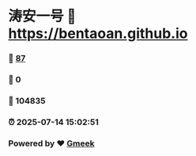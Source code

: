 # 涛安一号 :link: https://bentaoan.github.io 
### :page_facing_up: [87](https://bentaoan.github.io/tag.html) 
### :speech_balloon: 0 
### :hibiscus: 104835 
### :alarm_clock: 2025-07-14 15:02:51 
### Powered by :heart: [Gmeek](https://github.com/Meekdai/Gmeek)

